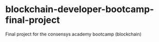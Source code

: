 # blockchain-developer-bootcamp-final-project
Final project for the consensys academy bootcamp (blockchain)
